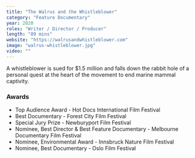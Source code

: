 ```yaml
---
title: "The Walrus and the Whistleblower"
category: "Feature Documentary"
year: 2020
roles: "Writer / Director / Producer"
length: "89 mins"
website: "https://walrusandwhistleblower.com"
image: "walrus-whistleblower.jpg"
video: ""
---
```


A whistleblower is sued for $1.5 million and falls down the rabbit hole of a personal quest at the heart of the movement to end marine mammal captivity.

### Awards

- Top Audience Award - Hot Docs International Film Festival
- Best Documentary - Forest City Film Festival
- Special Jury Prize - Newburyport Film Festival
- Nominee, Best Director & Best Feature Documentary - Melbourne Documentary Film Festival
- Nominee, Environmental Award - Innsbruck Nature Film Festival
- Nominee, Best Documentary - Oslo Film Festival

